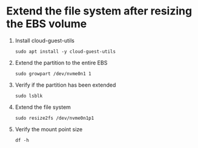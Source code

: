 # Extend the file system after resizing the EBS volume

1. Install cloud-guest-utils
   ```shell
   sudo apt install -y cloud-guest-utils
   ```
2. Extend the partition to the entire EBS
   ```shell
   sudo growpart /dev/nvme0n1 1
   ```
3. Verify if the partition has been extended
   ```shell
   sudo lsblk
   ```
4. Extend the file system
    ```shell
    sudo resize2fs /dev/nvme0n1p1
    ```
5. Verify the mount point size
    ```shell
    df -h
    ```